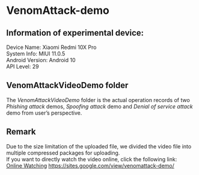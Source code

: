 # VenomAttack-demo

## Information of experimental device:  
Device Name: Xiaomi Redmi 10X Pro  
System Info: MIUI 11.0.5  
Android Version: Android 10  
API Level: 29  

## VenomAttackVideoDemo folder
The *VenomAttackVideoDemo* folder is the actual operation records of two *Phishing attack* demos, *Spoofing attack* demo and *Denial of service attack* demo from user’s perspective.

## Remark
Due to the size limitation of the uploaded file, we divided the video file into multiple compressed packages for uploading.  
If you want to directly watch the video online, click the following link:  
[Online Watching](https://sites.google.com/view/venomattack-demo/) https://sites.google.com/view/venomattack-demo/
